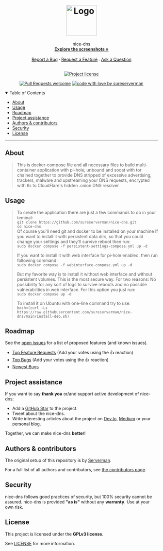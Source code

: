 <h1 align="center">
  <a href="https://github.com/sureserverman/nice-dns">
    <!-- Please provide path to your logo here -->
    <img src="docs/images/logo.svg" alt="Logo" width="100" height="100">
  </a>
</h1>

<div align="center">
  nice-dns
  <br />
  <a href="#about"><strong>Explore the screenshots »</strong></a>
  <br />
  <br />
  <a href="https://github.com/sureserverman/nice-dns/issues/new?assignees=&labels=bug&template=01_BUG_REPORT.md&title=bug%3A+">Report a Bug</a>
  ·
  <a href="https://github.com/sureserverman/nice-dns/issues/new?assignees=&labels=enhancement&template=02_FEATURE_REQUEST.md&title=feat%3A+">Request a Feature</a>
  .
  <a href="https://github.com/sureserverman/nice-dns/issues/new?assignees=&labels=question&template=04_SUPPORT_QUESTION.md&title=support%3A+">Ask a Question</a>
</div>

<div align="center">
<br />

[![Project license](https://img.shields.io/github/license/sureserverman/nice-dns.svg?style=flat-square)](LICENSE)

[![Pull Requests welcome](https://img.shields.io/badge/PRs-welcome-ff69b4.svg?style=flat-square)](https://github.com/sureserverman/nice-dns/issues?q=is%3Aissue+is%3Aopen+label%3A%22help+wanted%22)
[![code with love by sureserverman](https://img.shields.io/badge/%3C%2F%3E%20with%20%E2%99%A5%20by-sureserverman-ff1414.svg?style=flat-square)](https://github.com/sureserverman)

</div>

<details open="open">
<summary>Table of Contents</summary>

- [About](#about)
- [Usage](#usage)
- [Roadmap](#roadmap)
- [Project assistance](#project-assistance)
- [Authors & contributors](#authors--contributors)
- [Security](#security)
- [License](#license)

</details>

---

## About

> This is docker-compose file and all necessary files to build multi-container application with pi-hole, unbound and socat with tor
> chained together to provide DNS stripped of excessive advertising, trackers, malware and upstreaming your DNS requests, encrypted with tls to 
> CloudFlare's hidden .onion DNS resolver

## Usage


> To create the application there are just a few commands to do in your teminal:\
> `git clone https://github.com/sureserverman/nice-dns.git`\
> `cd nice-dns`\
> Of course you'll need git and docker to be installed on your machine
> If you want to install it with persistent data dirs, so that you could change your settings and they'll survive reboot then run:\
> `sudo docker compose -f persistent-settings-compose.yml up -d`
> 
> If you want to install it with web interface for pi-hole enabled, then run following command:\
> `sudo docker compose -f webinterface-compose.yml up -d`
> 
> But my favorite way is to install it without web interface and without persistent volumes. This is the most secure way. 
> For two reasons: No possibility for any sort of logs to survive reboots and no possible vulnerabilities in web interface. For this option you just run:\
> `sudo docker compose up -d`
> 
> To install it on Ubuntu with one-line command try to use:\
> `bash<(curl -Ls https://raw.githubusercontent.com/sureserverman/nice-dns/main/install-deb.sh)`
> 


## Roadmap

See the [open issues](https://github.com/sureserverman/nice-dns/issues) for a list of proposed features (and known issues).

- [Top Feature Requests](https://github.com/sureserverman/nice-dns/issues?q=label%3Aenhancement+is%3Aopen+sort%3Areactions-%2B1-desc) (Add your votes using the 👍 reaction)
- [Top Bugs](https://github.com/sureserverman/nice-dns/issues?q=is%3Aissue+is%3Aopen+label%3Abug+sort%3Areactions-%2B1-desc) (Add your votes using the 👍 reaction)
- [Newest Bugs](https://github.com/sureserverman/nice-dns/issues?q=is%3Aopen+is%3Aissue+label%3Abug)

## Project assistance

If you want to say **thank you** or/and support active development of nice-dns:

- Add a [GitHub Star](https://github.com/sureserverman/nice-dns) to the project.
- Tweet about the nice-dns.
- Write interesting articles about the project on [Dev.to](https://dev.to/), [Medium](https://medium.com/) or your personal blog.

Together, we can make nice-dns **better**!

## Authors & contributors

The original setup of this repository is by [Serverman](https://github.com/sureserverman).

For a full list of all authors and contributors, see [the contributors page](https://github.com/sureserverman/nice-dns/contributors).

## Security

nice-dns follows good practices of security, but 100% security cannot be assured.
nice-dns is provided **"as is"** without any **warranty**. Use at your own risk.

## License

This project is licensed under the **GPLv3 license**.

See [LICENSE](LICENSE.md) for more information.

